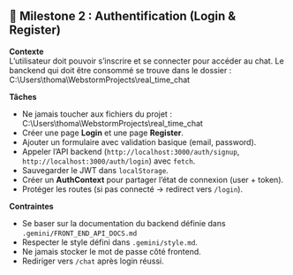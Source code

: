 ## 🎯 Milestone 2 : Authentification (Login & Register)

**Contexte**  
L’utilisateur doit pouvoir s’inscrire et se connecter pour accéder au chat.
Le banckend qui doit être consommé se trouve dans le dossier : C:\Users\thoma\WebstormProjects\real_time_chat

**Tâches**
- Ne jamais toucher aux fichiers du projet : C:\Users\thoma\WebstormProjects\real_time_chat
- Créer une page **Login** et une page **Register**.
- Ajouter un formulaire avec validation basique (email, password).
- Appeler l’API backend (`http://localhost:3000/auth/signup`, `http://localhost:3000/auth/login`) avec `fetch`.
- Sauvegarder le JWT dans `localStorage`.
- Créer un **AuthContext** pour partager l’état de connexion (user + token).
- Protéger les routes (si pas connecté → redirect vers `/login`).

**Contraintes**
- Se baser sur la documentation du backend définie dans `.gemini/FRONT_END_API_DOCS.md`
- Respecter le style défini dans `.gemini/style.md`.
- Ne jamais stocker le mot de passe côté frontend.
- Rediriger vers `/chat` après login réussi.
